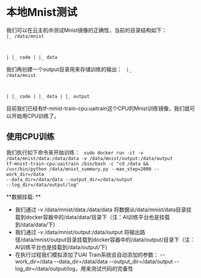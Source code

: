 

# 本地Mnist测试
我们可以在云主机中测试Mnist镜像的正确性，当前的目录结构如下：
<code>
|_ /data/mnist

|  |_ code
|  |_ data
</code>

我们再创建一个output目录用来存储训练的输出：
<code>
|_ /data/mnist

|  |_ code
|  |_ data
|  |_ output
</code>

目前我们已经有tf-mnist-train-cpu:uaitrain这个CPU的Mnist训练镜像，我们就可以开始用CPU训练了。

## 使用CPU训练
我们执行如下命令来开始训练：
<code>
sudo docker run -it -v /data/mnist/data:/data/data -v /data/mnist/output:/data/output tf-mnist-train-cpu:uaitrain /bin/bash -c "cd /data && /usr/bin/python /data/mnist_summary.py --max_step=2000 --work_dir=/data --data_dir=/data/data --output_dir=/data/output --log_dir=/data/output/log"
</code>

**数据挂载: **

  * 我们通过 -v /data/mnist/data:/data/data 将数据从/data/mnist/data目录挂载到docker容器中的/data/data/目录下（注：AI训练平台也是挂载到/data/data/下)
  * 我们通过 -v /data/mnist/output:/data/output 将输出路径/data/mnist/output目录挂载到docker容器中的/data/output/目录下（注：AI训练平台也是挂载到/data/output/下) 
  * 在执行过程我们模拟添加了UAI Train系统会自动添加的参数： \-\-work\_dir=/data \-\-data\_dir=/data/data \-\-output\_dir=/data/output \-\-log\_dir=/data/output/log，用来测试代码的完备性

